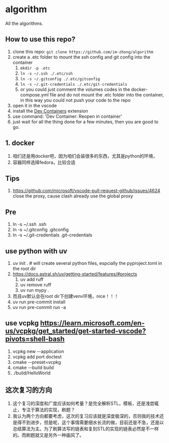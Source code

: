 # algorithm

All the algorithms.

## How to use this repo?

1. clone this repo: `git clone https://github.com/im-zhong/algorithm`
2. create a .etc folder to mount the ssh config and git config into the container
   1. `mkdir -p .etc`
   2. `ln -s ~/.ssh ./.etc/ssh`
   3. `ln -s ~/.gitconfig ./.etc/gitconfig`
   4. `ln -s ~/.git-credentials ./.etc/git-credentials`
   5. or you could just comment the volumes codes in the docker-compose.yml file and do not mount the .etc folder into the container, in this way you could not push your code to the repo
3. open it in the vscode
4. install the [Dev Containers](https://marketplace.visualstudio.com/items/?itemName=ms-vscode-remote.remote-containers) extension
5. use command: 'Dev Container: Reopen in container'
6. just wait for all the thing done for a few minutes, then you are good to go.

## 1. docker

1. 咱们还是用docker吧，因为咱们会装很多的东西，尤其是python的环境，
2. 容器同样选择fedora，比较合适

## Tips

1. <https://github.com/microsoft/vscode-pull-request-github/issues/4624> close the proxy, cause clash already use the global proxy

## Pre

1. ln -s ~/.ssh .ssh
2. ln -s ~/.gitconfig .gitconfig
3. ln -s ~/.git-credentials .git-credentials

## use python with uv

1. uv init . # will create several python files, espcially the pyproject.toml in the root dir
2. <https://docs.astral.sh/uv/getting-started/features/#projects>
   1. uv add ruff
   2. uv remove ruff
   3. uv run mypy .
3. 而且uv默认会在root dir下创建venv环境，nice！！！
4. uv run pre-commit install
5. uv run pre-commit run -a

## use vcpkg <https://learn.microsoft.com/en-us/vcpkg/get_started/get-started-vscode?pivots=shell-bash>

1. vcpkg new --application
2. vcpkg add port doctest
3. cmake --preset=vcpkg
4. cmake --build build
5. ./build/HelloWorld

## 这次复习的方向

1. 这个复习的深度和广度应该如何考量？是完全解析STL，模板，还是浅尝辄止，专注于算法的实现，刷题？
2. 我认为两个方向都要考虑，这次的复习应该就是深度极深的，否则我的技术还是得不到进步，但是呢，这个事情需要细水长流的做，目前还是不急，还是以总结算法为主。为了刷算法写的链表和复刻STL的实现的链表必然是不一样的。而刷题就又是另外一种画风了。
